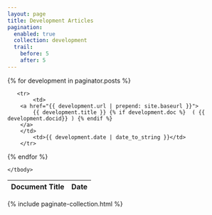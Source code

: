 ```yaml
---
layout: page
title: Development Articles 
pagination: 
  enabled: true
  collection: development
  trail: 
    before: 5
    after: 5
---
```


<table class="uk-table uk-table-responsive">
    <thead>
        <tr>
            <th>Document Title</th>
            <th>Date</th>
        </tr>
    </thead>
    <tbody>

{% for development in paginator.posts %}

       <tr>
            <td>
		<a href="{{ development.url | prepend: site.baseurl }}"> 
		    {{ development.title }} {% if development.doc %}  ( {{ development.docid}} ) {% endif %} 
		</a>
	    </td>
            <td>{{ development.date | date_to_string }}</td>
        </tr>

{% endfor %}

    </tbody>
</table>

{% include paginate-collection.html %}
